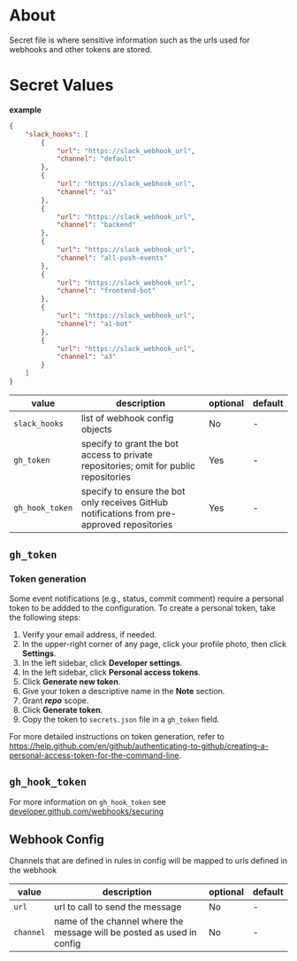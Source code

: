 # About

Secret file is where sensitive information such as the urls used for webhooks and other tokens are stored.

# Secret Values

**example**
```json
{
    "slack_hooks": [
        {
            "url": "https://slack_webhook_url",
            "channel": "default"
        },
        {
            "url": "https://slack_webhook_url",
            "channel": "a1"
        },
        {
            "url": "https://slack_webhook_url",
            "channel": "backend"
        },
        {
            "url": "https://slack_webhook_url",
            "channel": "all-push-events"
        },
        {
            "url": "https://slack_webhook_url",
            "channel": "frontend-bot"
        },
        {
            "url": "https://slack_webhook_url",
            "channel": "a1-bot"
        },
        {
            "url": "https://slack_webhook_url",
            "channel": "a3"
        }
    ]
}
```

| value | description | optional | default |
|-|-|-|-|
| `slack_hooks` | list of webhook config objects | No | - |
| `gh_token` | specify to grant the bot access to private repositories; omit for public repositories | Yes | - |
| `gh_hook_token` | specify to ensure the bot only receives GitHub notifications from pre-approved repositories | Yes | - |

## `gh_token`

### Token generation

Some event notifications (e.g., status, commit comment) require a personal token to be addded to the configuration. To create a personal token, take the following steps:
1. Verify your email address, if needed.
1. In the upper-right corner of any page, click your profile photo, then click **Settings**.
1. In the left sidebar, click **Developer settings**.
1. In the left sidebar, click **Personal access tokens**.
1. Click **Generate new token**.
1. Give your token a descriptive name in the **Note** section.
1. Grant ***repo*** scope.
1. Click **Generate token**.
1. Copy the token to `secrets.json` file in a `gh_token` field.

For more detailed instructions on token generation, refer to https://help.github.com/en/github/authenticating-to-github/creating-a-personal-access-token-for-the-command-line.


## `gh_hook_token`
For more information on `gh_hook_token` see [developer.github.com/webhooks/securing](https://developer.github.com/webhooks/securing/)

## Webhook Config

Channels that are defined in rules in config will be mapped to urls defined in the webhook

| value | description | optional | default |
|-|-|-|-|
| `url` | url to call to send the message | No | - |
| `channel` | name of the channel where the message will be posted as used in config | No | - |
